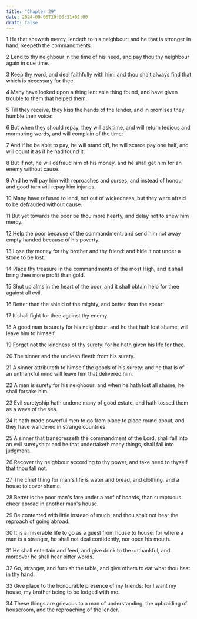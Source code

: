 ```yaml
---
title: "Chapter 29"
date: 2024-09-06T20:00:31+02:00
draft: false
---
```



1 He that sheweth mercy, lendeth to his neighbour: and he that is stronger in hand, keepeth the commandments.

2 Lend to thy neighbour in the time of his need, and pay thou thy neighbour again in due time.

3 Keep thy word, and deal faithfully with him: and thou shalt always find that which is necessary for thee.

4 Many have looked upon a thing lent as a thing found, and have given trouble to them that helped them.

5 Till they receive, they kiss the hands of the lender, and in promises they humble their voice:

6 But when they should repay, they will ask time, and will return tedious and murmuring words, and will complain of the time:

7 And if he be able to pay, he will stand off, he will scarce pay one half, and will count it as if he had found it:

8 But if not, he will defraud him of his money, and he shall get him for an enemy without cause.

9 And he will pay him with reproaches and curses, and instead of honour and good turn will repay him injuries.

10 Many have refused to lend, not out of wickedness, but they were afraid to be defrauded without cause.

11 But yet towards the poor be thou more hearty, and delay not to shew him mercy.

12 Help the poor because of the commandment: and send him not away empty handed because of his poverty.

13 Lose thy money for thy brother and thy friend: and hide it not under a stone to be lost.

14 Place thy treasure in the commandments of the most High, and it shall bring thee more profit than gold.

15 Shut up alms in the heart of the poor, and it shall obtain help for thee against all evil.

16 Better than the shield of the mighty, and better than the spear:

17 It shall fight for thee against thy enemy.

18 A good man is surety for his neighbour: and he that hath lost shame, will leave him to himself.

19 Forget not the kindness of thy surety: for he hath given his life for thee.

20 The sinner and the unclean fleeth from his surety.

21 A sinner attributeth to himself the goods of his surety: and he that is of an unthankful mind will leave him that delivered him.

22 A man is surety for his neighbour: and when he hath lost all shame, he shall forsake him.

23 Evil suretyship hath undone many of good estate, and hath tossed them as a wave of the sea.

24 It hath made powerful men to go from place to place round about, and they have wandered in strange countries.

25 A sinner that transgresseth the commandment of the Lord, shall fall into an evil suretyship: and he that undertaketh many things, shall fall into judgment.

26 Recover thy neighbour according to thy power, and take heed to thyself that thou fall not.

27 The chief thing for man's life is water and bread, and clothing, and a house to cover shame.

28 Better is the poor man's fare under a roof of boards, than sumptuous cheer abroad in another man's house.

29 Be contented with little instead of much, and thou shalt not hear the reproach of going abroad.

30 It is a miserable life to go as a guest from house to house: for where a man is a stranger, he shall not deal confidently, nor open his mouth.

31 He shall entertain and feed, and give drink to the unthankful, and moreover he shall hear bitter words.

32 Go, stranger, and furnish the table, and give others to eat what thou hast in thy hand.

33 Give place to the honourable presence of my friends: for I want my house, my brother being to be lodged with me.

34 These things are grievous to a man of understanding: the upbraiding of houseroom, and the reproaching of the lender.


